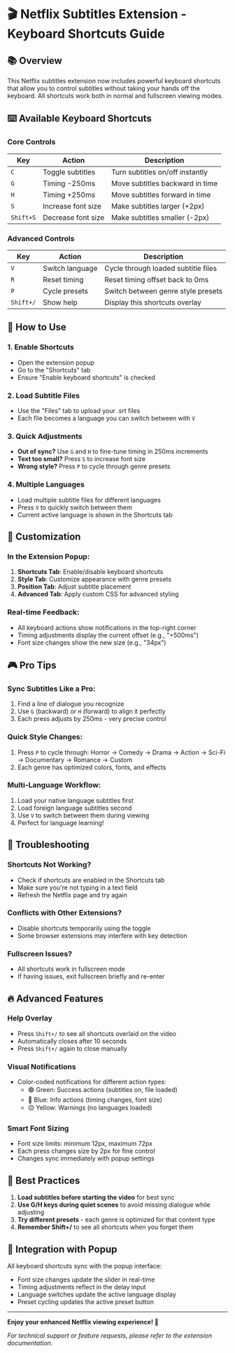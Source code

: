 # 🎬 Netflix Subtitles Extension - Keyboard Shortcuts Guide

## 📚 Overview

This Netflix subtitles extension now includes powerful keyboard shortcuts that allow you to control subtitles without taking your hands off the keyboard. All shortcuts work both in normal and fullscreen viewing modes.

## ⌨️ Available Keyboard Shortcuts

### Core Controls
| Key | Action | Description |
|-----|--------|-------------|
| `C` | Toggle subtitles | Turn subtitles on/off instantly |
| `G` | Timing -250ms | Move subtitles backward in time |
| `H` | Timing +250ms | Move subtitles forward in time |
| `S` | Increase font size | Make subtitles larger (+2px) |
| `Shift+S` | Decrease font size | Make subtitles smaller (-2px) |

### Advanced Controls  
| Key | Action | Description |
|-----|--------|-------------|
| `V` | Switch language | Cycle through loaded subtitle files |
| `R` | Reset timing | Reset timing offset back to 0ms |
| `P` | Cycle presets | Switch between genre style presets |
| `Shift+/` | Show help | Display this shortcuts overlay |

## 🎯 How to Use

### 1. **Enable Shortcuts**
- Open the extension popup
- Go to the "Shortcuts" tab
- Ensure "Enable keyboard shortcuts" is checked

### 2. **Load Subtitle Files**
- Use the "Files" tab to upload your .srt files
- Each file becomes a language you can switch between with `V`

### 3. **Quick Adjustments**
- **Out of sync?** Use `G` and `H` to fine-tune timing in 250ms increments
- **Text too small?** Press `S` to increase font size
- **Wrong style?** Press `P` to cycle through genre presets

### 4. **Multiple Languages**
- Load multiple subtitle files for different languages
- Press `V` to quickly switch between them
- Current active language is shown in the Shortcuts tab

## 🔧 Customization

### In the Extension Popup:
1. **Shortcuts Tab**: Enable/disable keyboard shortcuts
2. **Style Tab**: Customize appearance with genre presets
3. **Position Tab**: Adjust subtitle placement
4. **Advanced Tab**: Apply custom CSS for advanced styling

### Real-time Feedback:
- All keyboard actions show notifications in the top-right corner
- Timing adjustments display the current offset (e.g., "+500ms")
- Font size changes show the new size (e.g., "34px")

## 🎮 Pro Tips

### **Sync Subtitles Like a Pro:**
1. Find a line of dialogue you recognize
2. Use `G` (backward) or `H` (forward) to align it perfectly
3. Each press adjusts by 250ms - very precise control

### **Quick Style Changes:**
1. Press `P` to cycle through: Horror → Comedy → Drama → Action → Sci-Fi → Documentary → Romance → Custom
2. Each genre has optimized colors, fonts, and effects

### **Multi-Language Workflow:**
1. Load your native language subtitles first
2. Load foreign language subtitles second  
3. Use `V` to switch between them during viewing
4. Perfect for language learning!

## 🚫 Troubleshooting

### **Shortcuts Not Working?**
- Check if shortcuts are enabled in the Shortcuts tab
- Make sure you're not typing in a text field
- Refresh the Netflix page and try again

### **Conflicts with Other Extensions?**
- Disable shortcuts temporarily using the toggle
- Some browser extensions may interfere with key detection

### **Fullscreen Issues?**
- All shortcuts work in fullscreen mode
- If having issues, exit fullscreen briefly and re-enter

## 🔥 Advanced Features

### **Help Overlay**
- Press `Shift+/` to see all shortcuts overlaid on the video
- Automatically closes after 10 seconds
- Press `Shift+/` again to close manually

### **Visual Notifications**
- Color-coded notifications for different action types:
  - 🟢 Green: Success actions (subtitles on, file loaded)
  - 🔵 Blue: Info actions (timing changes, font size)
  - 🟡 Yellow: Warnings (no languages loaded)

### **Smart Font Sizing**
- Font size limits: minimum 12px, maximum 72px
- Each press changes size by 2px for fine control
- Changes sync immediately with popup settings

## 🌟 Best Practices

1. **Load subtitles before starting the video** for best sync
2. **Use G/H keys during quiet scenes** to avoid missing dialogue while adjusting
3. **Try different presets** - each genre is optimized for that content type
4. **Remember Shift+/** to see all shortcuts when you forget them

## 🔄 Integration with Popup

All keyboard shortcuts sync with the popup interface:
- Font size changes update the slider in real-time
- Timing adjustments reflect in the delay input
- Language switches update the active language display
- Preset cycling updates the active preset button

---

**Enjoy your enhanced Netflix viewing experience! 🍿**

*For technical support or feature requests, please refer to the extension documentation.* 